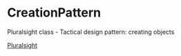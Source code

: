# CreationPattern
Pluralsight class - Tactical design pattern: creating objects

[Pluralsight](https://app.pluralsight.com/library/courses/tactical-design-patternsdot-net/table-of-contents)

